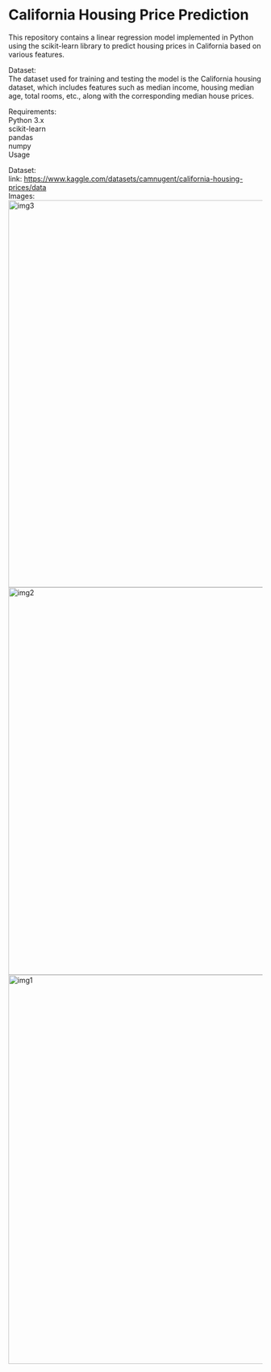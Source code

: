 # California Housing Price Prediction<br>

This repository contains a linear regression model implemented in Python using the scikit-learn library to predict housing prices in California based on various features.<br>

Dataset:<br>
The dataset used for training and testing the model is the California housing dataset, which includes features such as median income, housing median age, total rooms, etc., along with the corresponding median house prices.<br>

Requirements:<br>
Python 3.x<br>
scikit-learn<br>
pandas<br>
numpy<br>
Usage<br>

Dataset:<br>
link: https://www.kaggle.com/datasets/camnugent/california-housing-prices/data<br>
Images:<br>
<img width="766" alt="img3" src="https://github.com/NikashSenguttuvan/PRODIGY_ML_01/assets/166650393/66de2d27-0b0b-4c1a-b558-86c2222176ab"><br>
<img width="767" alt="img2" src="https://github.com/NikashSenguttuvan/PRODIGY_ML_01/assets/166650393/3a47d0d9-7072-48b9-aa07-d748fe0deec3"><br>
<img width="770" alt="img1" src="https://github.com/NikashSenguttuvan/PRODIGY_ML_01/assets/166650393/3af92994-ade9-445c-aee7-f10c59acc0f4">
